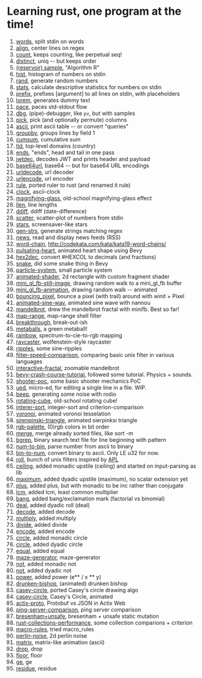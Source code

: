 # Learning rust, one program at the time!

1. [words](https://github.com/folkol/words), split stdin on words
2. [align](./align), center lines on regex
3. [count](./count), keeps counting, like perpetual seq!
4. [distinct](./distinct), uniq -- but keeps order
5. [(reservoir) sample](./sample), "Algorithm R"
6. [hist](./hist), histogram of numbers on stdin
7. [rand](./rand), generate random numbers
8. [stats](./stats), calculate descriptive statistics for numbers on stdin
9. [prefix](./prefix), prefixes [argument] to all lines on stdin, with placeholders
10. [lorem](./lorem), generates dummy text
11. [pace](./pace), paces std-stdout flow
12. [dbg](./dbg), (pipe)-debugger, like `pv`, but with samples
13. [pick](./pick), pick (and optionally permute) columns
14. [ascii](./ascii), print ascii table -- or convert "queries"
15. [groupby](./groupby), groups lines by field 1
16. [cumsum](./cumsum), cumulative sum
17. [tld](./tld), top-level domains (country)
18. [ends](./ends), "ends", head and tail in one pass
19. [jwtdec](./jwtdec), decodes JWT and prints header and payload
20. [base64url](./base64url), base64 -- but for base64 URL encodings
21. [urldecode](./urldecode), url decoder
22. [urlencode](./urlencode), url encoder
23. [rule](./rule), ported ruler to rust (and renamed it rule)
24. [clock](https://github.com/folkol/misc/tree/master/pixel-poking/clock), ascii-clock
25. [magnifying-glass](https://github.com/folkol/misc/tree/master/pixel-poking/magnifying-glass), old-school magnifying-glass effect
26. [llen](./llen), line lengths
27. [ddiff](./ddiff), ddiff (date-difference)
28. [scatter](./scatter), scatter-plot of numbers from stdin
29. [stars](https://github.com/folkol/misc/tree/master/pixel-poking/stars), screensaver-like stars
30. [gen-strs](./gen-strs), generate strings matching regex
31. [news](./news), read and display news feeds (RSS)
32. [word-chain](https://github.com/folkol/misc/tree/master/pixel-poking/word-chain), http://codekata.com/kata/kata19-word-chains/
33. [pulsating-heart](https://github.com/folkol/misc/tree/master/pixel-poking/bunch-o-bevy-apps/pulsating-heart), animated heart shape using Bevy
34. [hex2dec](./hex2num), convert #HEXCOL to decimals (and fractions)
35. [snake](https://github.com/folkol/misc/tree/master/pixel-poking/bunch-o-bevy-apps/snake), did some snake thing in Bevy
36. [particle-system](https://github.com/folkol/misc/tree/master/pixel-poking/bunch-o-bevy-apps/particle-system), small particle system
37. [animated-shader](https://github.com/folkol/misc/tree/master/pixel-poking/bunch-o-bevy-apps/animated-shader), 2d rectangle with custom fragment shader
38. [mini_gl_fb-still-image](https://github.com/folkol/misc/tree/master/pixel-poking/pixel-poker/mini_gl_fb-still-image), drawing random walk to a mini_gl_fb buffer
39. [mini_gl_fb-animation](https://github.com/folkol/misc/tree/master/pixel-poking/pixel-poker/mini_gl_fb-animation), drawing random walk -- animated
40. [bouncing_pixel](https://github.com/folkol/misc/tree/master/pixel-poking/pixel-poker/bouncing_pixel), bounce a pixel (with trail) around with winit + Pixel
41. [animated-sine-wav](https://github.com/folkol/tutorials/tree/master/nannou-simple-window), animated sine wave with nannou
42. [mandelbrot](https://github.com/folkol/misc/tree/master/pixel-poking/pixel-poker/mandelbrot), drew the mandelbrot fractal with minifb. Best so far!
43. [map-range](./map-range), map-range shell filter
44. [breakthrough](https://github.com/folkol/misc/tree/master/pixel-poking/bunch-o-bevy-apps/breakthrough), break-out-ish
45. [metaballs](https://github.com/folkol/misc/tree/master/pixel-poking/bunch-o-bevy-apps/metaballs), a green metaball!
46. [rainbow](https://github.com/folkol/misc/tree/master/pixel-poking/rainbow), spectrum-to-cie-to-rgb mapping
47. [raycaster](https://github.com/folkol/misc/tree/master/pixel-poking/raycaster), wolfenstein-style raycaster
48. [ripples](https://github.com/folkol/misc/tree/master/pixel-poking/ripples), some sine-ripples
49. [filter-speed-comparison](https://github.com/folkol/misc/tree/master/pixel-poking/filter-performance), comparing basic unix filter in various languages
50. [interactive-fractal](https://github.com/folkol/misc/tree/master/pixel-poking/bunch-o-bevy-apps/interactive-fractal), zoomable mandelbrot
51. [bevy-crash-course-tutorial](https://github.com/folkol/misc/tree/master/pixel-poking/bunch-o-bevy-apps/bevy-crash-course), followed some tutorial. Physics + sounds.
52. [shooter-poc](https://github.com/folkol/misc/tree/master/pixel-poking/bunch-o-bevy-apps/shooter), some basic shooter mechanics PoC
53. [ued](./ued), micro-ed, for editing a single line in a file. WIP.
54. [beep](./beep), generating some noise with rodio
55. [rotating-cube](https://github.com/folkol/misc/tree/master/pixel-poking/rotating-cube), old-school rotating cube!
56. [interer-sort](https://github.com/folkol/misc/tree/master/integer-sort), integer-sort and criterion-comparison
57. [voronoi](https://github.com/folkol/misc/tree/master/bunch-o-bevy-apps), animated voronoi tesselation
58. [sirenpinski-triangle](https://github.com/folkol/misc/tree/master/pixel-poking/sierpinski-triangle), animated sierpinksi triangle
59. [rgb-palette](https://github.com/folkol/misc/tree/master/pixel-poking/rgb-palette), (0)rgb colors in bit order
60. [merge](./merge), merge already sorted files, like sort -m
61. [bgrep](./bgrep), binary search text file for line beginning with pattern
62. [num-to-bin](./num-to-bin), parse number from ascii to binary
63. [bin-to-num](./bin-to-num), convert binary to ascii. Only LE u32 for now.
64. [roll](https://github.com/folkol/apl-inspired-filters/tree/master/roll), bunch of unix filters inspired by [APL](https://aplwiki.com/wiki/Mnemonics)
65. [ceiling](https://github.com/folkol/apl-inspired-filters/tree/master/upstile), added monadic upstile (ceiling) and started on input-parsing as lib
66. [maximum](https://github.com/folkol/apl-inspired-filters/tree/master/upstile), added dyadic upstile (maximum), no scalar extension yet
67. [plus](https://github.com/folkol/apl-inspired-filters/tree/master/plus), added plus, but with monadic to be inc rather than conjugate
68. [lcm](https://github.com/folkol/apl-inspired-filters/tree/master/lcm), added lcm, least common multiplier
69. [bang](https://github.com/folkol/apl-inspired-filters/tree/master/bang), added bang/exclamation mark (factorial vs binomial)
70. [deal](https://github.com/folkol/apl-inspired-filters/tree/master/deal), added dyadic roll (deal)
71. [decode](https://github.com/folkol/apl-inspired-filters/tree/master/decode), added decode
72. [multiply](https://github.com/folkol/apl-inspired-filters/tree/master/multiply), added multiply
73. [divide](https://github.com/folkol/apl-inspired-filters/tree/master/divide), added divide
74. [encode](https://github.com/folkol/apl-inspired-filters/tree/master/encode), added encode
75. [circle](https://github.com/folkol/apl-inspired-filters/tree/master/circle), added monadic circle
76. [circle](https://github.com/folkol/apl-inspired-filters/tree/master/circle), added dyadic circle
77. [equal](https://github.com/folkol/apl-inspired-filters/tree/master/equal), added equal
78. [maze-generator](https://github.com/folkol/misc/tree/master/pixel-poking/maze-generator), maze-generator
79. [not](https://github.com/folkol/apl-inspired-filters/tree/master/not), added monadic not
80. [not](https://github.com/folkol/apl-inspired-filters/tree/master/not), added dyadic not
81. [power](https://github.com/folkol/apl-inspired-filters/tree/master/power), added power (e** / x \** y)
82. [drunken-bishop](https://github.com/folkol/misc/tree/master/drunken-bishop/), (animated) drunken bishop
83. [casey-circle](https://github.com/folkol/misc/tree/master/casey-circle/), ported Casey's circle drawing algo
84. [casey-circle](https://github.com/folkol/misc/tree/master/pixel-poking/casey-circle/), Casey's Circle, animated
85. [actix-proto](https://github.com/folkol/misc/tree/master/web-server-benchmarks/json_vs_protobuf/actix_web), Protobuf vs JSON in Actix Web
86. [ping-server-comparison](https://github.com/folkol/misc/tree/master/web-server-benchmarks/ping-server/), ping server comparison
87. [bresenham+unsafe](https://github.com/folkol/misc/tree/master/pixel-poking/bresenham/), bresenham + unsafe static mutation
88. [rust-collections-performance](https://github.com/folkol/misc/tree/master/rust-collections-performance/), some collection comparions + criterion
89. [macro-rules](https://github.com/folkol/misc/tree/master/rust-collections-performance/), tried macro_rules
90. [perlin-noise](https://github.com/folkol/misc/tree/master/pixel-poking/perlin/), 2d perlin noise
91. [matrix](https://github.com/folkol/misc/tree/master/matrix/), matrix-like animation (ascii)
92. [drop](https://github.com/folkol/apl-inspired-filters/tree/master/drop), drop
93. [floor](https://github.com/folkol/apl-inspired-filters/tree/master/floor), floor
94. [ge](https://github.com/folkol/apl-inspired-filters/tree/master/ge), ge
95. [residue](https://github.com/folkol/apl-inspired-filters/tree/master/residue), residue
